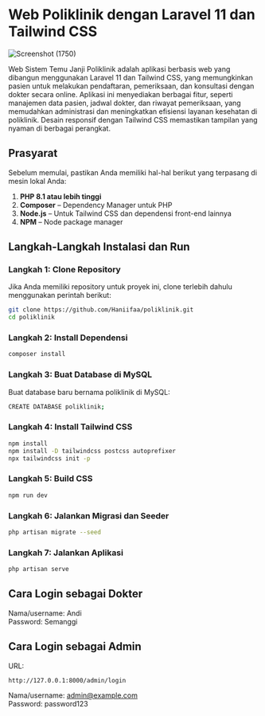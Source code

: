 # Web Poliklinik dengan Laravel 11 dan Tailwind CSS
![Screenshot (1750)](https://github.com/user-attachments/assets/9b8e0586-2e8f-4646-b3ba-710e36aed633)  

Web Sistem Temu Janji Poliklinik adalah aplikasi berbasis web yang dibangun menggunakan Laravel 11 dan Tailwind CSS, yang memungkinkan pasien untuk melakukan pendaftaran, pemeriksaan, dan konsultasi dengan dokter secara online. Aplikasi ini menyediakan berbagai fitur, seperti manajemen data pasien, jadwal dokter, dan riwayat pemeriksaan, yang memudahkan administrasi dan meningkatkan efisiensi layanan kesehatan di poliklinik. Desain responsif dengan Tailwind CSS memastikan tampilan yang nyaman di berbagai perangkat.


## Prasyarat

Sebelum memulai, pastikan Anda memiliki hal-hal berikut yang terpasang di mesin lokal Anda:

1. **PHP 8.1 atau lebih tinggi**  
2. **Composer** – Dependency Manager untuk PHP  
3. **Node.js** – Untuk Tailwind CSS dan dependensi front-end lainnya  
4. **NPM** – Node package manager
   
## Langkah-Langkah Instalasi dan Run

### Langkah 1: Clone Repository

Jika Anda memiliki repository untuk proyek ini, clone terlebih dahulu menggunakan perintah berikut:

```bash
git clone https://github.com/Haniifaa/poliklinik.git
cd poliklinik
```

### Langkah 2: Install Dependensi
```bash
composer install
```

### Langkah 3: Buat Database di MySQL
Buat database baru bernama poliklinik di MySQL:
```bash
CREATE DATABASE poliklinik;
```

### Langkah 4: Install Tailwind CSS
```bash
npm install
npm install -D tailwindcss postcss autoprefixer
npx tailwindcss init -p
```

### Langkah 5: Build CSS
```bash
npm run dev
```

### Langkah 6: Jalankan Migrasi dan Seeder
```bash
php artisan migrate --seed
```

### Langkah 7: Jalankan Aplikasi
```bash
php artisan serve
```
## Cara Login sebagai Dokter
Nama/username: Andi  
Password: Semanggi

## Cara Login sebagai Admin
URL:  
```bash
http://127.0.0.1:8000/admin/login
```
Nama/username: admin@example.com  
Password: password123
